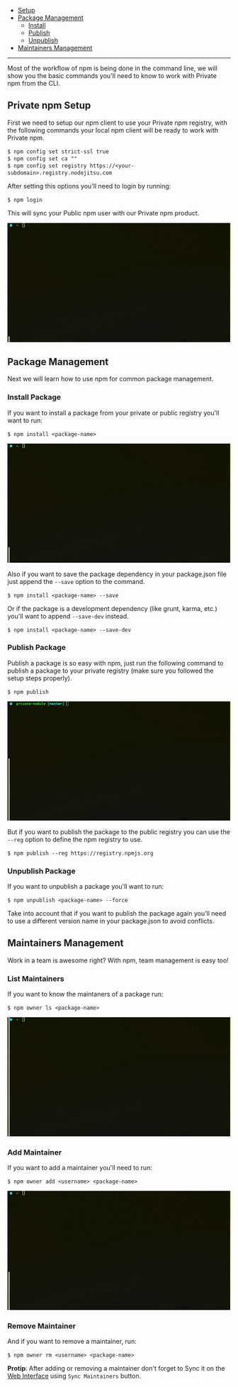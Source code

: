 * [Setup](#)
* [Package Management](#package-management)
	* [Install](#install-package)
	* [Publish](#publish-package)
	* [Unpublish](#unpublish-package)
* [Maintainers Management](#maintainers-management)

<hr>

Most of the workflow of npm is being done in the command line, we will show you the basic commands you'll need to know to work with Private npm from the CLI.


## Private npm Setup

First we need to setup our npm client to use your Private npm registry, with the following commands your local npm client will be ready to work with Private npm.

```
$ npm config set strict-ssl true
$ npm config set ca ""
$ npm config set registry https://<your-subdomain>.registry.nodejitsu.com
```
After setting this options you'll need to login by running:

```
$ npm login
```

This will sync your Public npm user with our Private npm product.

![](../../resources/npm/npm_setup.png)

## Package Management

Next we will learn how to use npm for common package management.

### Install Package

If you want to install a package from your private or public registry you'll want to run:

```
$ npm install <package-name>
```

![](../../resources/npm/npm_install.gif)


Also if you want to save the package dependency in your package.json file just append the `--save` option to the command.
```
$ npm install <package-name> --save
```

Or if the package is a development dependency (like grunt, karma, etc.) you'll want to append `--save-dev` instead.

```
$ npm install <package-name> --save-dev
```

### Publish Package
Publish a package is so easy with npm, just run the following command to publish a package to your private registry (make sure you followed the setup steps properly).

```
$ npm publish
```

![](../../resources/npm/npm_publish.gif)

But if you want to publish the package to the public registry you can use the `--reg` option to define the npm registry to use.

```
$ npm publish --reg https://registry.npmjs.org
```

### Unpublish Package

If you want to unpublish a package you'll want to run:

```
$ npm unpublish <package-name> --force
```

Take into account that if you want to publish the package again you'll need to use a different version name in your package.json to avoid conflicts.

## Maintainers Management

Work in a team is awesome right? With npm, team management is easy too!

### List Maintainers

If you want to know the maintaners of a package run:

```
$ npm owner ls <package-name>
```

![](../../resources/npm/npm_owner_ls.gif)

### Add Maintainer

If you want to add a maintainer you'll need to run:

```
$ npm owner add <username> <package-name>
```

![](../../resources/npm/npm_owner_add.gif)


### Remove Maintainer

And if you want to remove a maintainer, run:

```
$ npm owner rm <username> <package-name>
```

**Protip**: After adding or removing a maintainer don't forget to Sync it on the [Web Interface](web#sync-maintainers) using `Sync Maintainers` button.


[meta:title]: <> (Command Line Interface)
